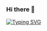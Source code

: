 ### Hi there 👋

[![Typing SVG](https://readme-typing-svg.demolab.com?font=Fira+Code&weight=700&size=32&pause=1000&width=435&lines=My+NaMe+Is+HamZa;MERN+stack+DeveLoper)](https://git.io/typing-svg)

<!--
**Hamza804-latif/Hamza804-latif** is a ✨ _special_ ✨ repository because its `README.md` (this file) appears on your GitHub profile.

Here are some ideas to get you started:

- 🔭 I’m currently working on ...
- 🌱 I’m currently learning ...
- 👯 I’m looking to collaborate on ...
- 🤔 I’m looking for help with ...
- 💬 Ask me about ...
- 📫 How to reach me: ...
- 😄 Pronouns: ...
- ⚡ Fun fact: ...
-->
